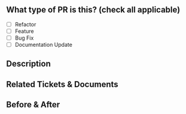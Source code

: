 <!--- Prepend PR title with [WIP] if work in progress. Remove when ready for review. -->

<!--- For a timely review/response, please avoid force-pushing additional commits if your PR already received reviews or comments -->

## What type of PR is this? (check all applicable)

- [ ] Refactor
- [ ] Feature
- [ ] Bug Fix
- [ ] Documentation Update

## Description

## Related Tickets & Documents

## Before & After
